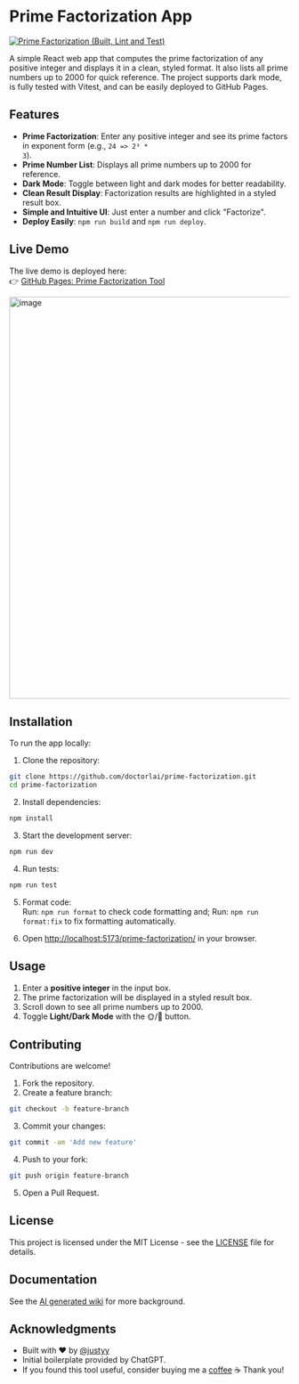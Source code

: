# Prime Factorization App
[![Prime Factorization (Built, Lint and Test)](https://github.com/DoctorLai/prime-factorization/actions/workflows/ci.yaml/badge.svg?branch=main)](https://github.com/DoctorLai/prime-factorization/actions/workflows/ci.yaml)

A simple React web app that computes the prime factorization of any positive integer and displays it in a clean, styled format. It also lists all prime numbers up to 2000 for quick reference. The project supports dark mode, is fully tested with Vitest, and can be easily deployed to GitHub Pages.

## Features

- **Prime Factorization**: Enter any positive integer and see its prime factors in exponent form (e.g., <code>24 => 2³ * 3</code>).
- **Prime Number List**: Displays all prime numbers up to 2000 for reference.
- **Dark Mode**: Toggle between light and dark modes for better readability.
- **Clean Result Display**: Factorization results are highlighted in a styled result box.
- **Simple and Intuitive UI**: Just enter a number and click "Factorize".
- **Deploy Easily**: <code>npm run build</code> and <code>npm run deploy</code>.

## Live Demo

The live demo is deployed here:  
👉 [GitHub Pages: Prime Factorization Tool](https://doctorlai.github.io/prime-factorization/)

<img width="834" height="722" alt="image" src="https://github.com/user-attachments/assets/153265a2-7331-4098-a527-f2b58bcbcbe9" />

## Installation

To run the app locally:

1. Clone the repository:  
```bash
git clone https://github.com/doctorlai/prime-factorization.git  
cd prime-factorization
```

2. Install dependencies:  
```bash
npm install
```

3. Start the development server:  
```bash
npm run dev
```

4. Run tests:  
```bash
npm run test
```

5. Format code:  
Run: <code>npm run format</code> to check code formatting and;
Run: <code>npm run format:fix</code> to fix formatting automatically.

6. Open [http://localhost:5173/prime-factorization/](http://localhost:5173/prime-factorization/) in your browser.

## Usage
1. Enter a **positive integer** in the input box.  
2. The prime factorization will be displayed in a styled result box.  
3. Scroll down to see all prime numbers up to 2000.  
4. Toggle **Light/Dark Mode** with the 🌞/🌙 button.  

## Contributing

Contributions are welcome!
1. Fork the repository.  
2. Create a feature branch:  
```bash
git checkout -b feature-branch
```

3. Commit your changes:  
```bash
git commit -am 'Add new feature'
```

4. Push to your fork:  
```bash
git push origin feature-branch
```

5. Open a Pull Request.  

## License

This project is licensed under the MIT License - see the [LICENSE](./LICENSE) file for details.

## Documentation

See the [AI generated wiki](https://deepwiki.com/DoctorLai/prime-factorization) for more background.

## Acknowledgments

- Built with ❤️ by [@justyy](https://github.com/doctorlai)  
- Initial boilerplate provided by ChatGPT.
- If you found this tool useful, consider buying me a [coffee](https://justyy.com/out/bmc) ☕ Thank you!
